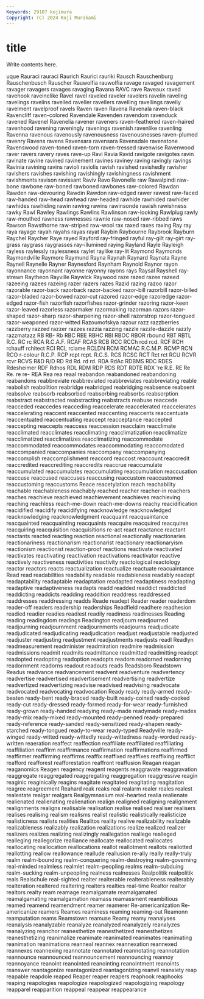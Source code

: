 ```yaml
---
Keywords: 29187 kojimura
Copyright: (C) 2024 Koji Murakami
---
```


# title

Write contents here.



uque Rauraci
rauraci Raurich Raurici rauriki Rausch Rauschenburg Rauschenbusch Rauscher Rauwolfia rauwolfia
ravage ravaged ravagement ravager ravagers ravages ravaging Ravana RAVC rave
Raveaux raved ravehook raveinelike Ravel ravel raveled raveler ravelers ravelin
raveling ravelings ravelins ravelled raveller ravellers ravelling ravellings ravelly ravelment
ravelproof ravels Raven raven Ravena Ravenala raven-black Ravencliff raven-colored Ravendale
Ravenden ravendom ravenduck ravened Ravenel Ravenelia ravener raveners raven-feathered raven-haired
ravenhood ravening raveningly ravenings ravenish ravenlike ravenling Ravenna ravenous ravenously
ravenousness ravenousnesses raven-plumed ravenry Ravens ravens Ravensara ravensara Ravensdale ravenstone
Ravenswood raven-toned raven-torn raven-tressed ravenwise Ravenwood raver ravers ravery raves
rave-up Ravi Ravia Ravid ravigote ravigotes ravin ravinate ravine ravined
ravinement ravines raviney raving ravingly ravings Ravinia ravining ravins ravioli
raviolis ravish ravished ravishedly ravisher ravishers ravishes ravishing ravishingly ravishingness
ravishment ravishments ravison ravissant Raviv Ravo Ravonelle raw Rawalpindi raw-bone
rawbone raw-boned rawboned rawbones raw-colored Rawdan Rawden raw-devouring Rawdin Rawdon
raw-edged rawer rawest raw-faced raw-handed raw-head rawhead raw-headed rawhide rawhided
rawhider rawhides rawhiding rawin rawing rawins rawinsonde rawish rawishness rawky
Rawl Rawley Rawlings Rawlins Rawlinson raw-looking Rawlplug rawly raw-mouthed rawness
rawnesses rawnie raw-nosed raw-ribbed raws Rawson Rawsthorne raw-striped raw-wool rax
raxed raxes raxing Ray ray raya rayage rayah rayahs rayas
rayat Raybin Raybourne Raybrook Rayburn Raychel Raycher Raye rayed Rayford
ray-fringed rayful ray-gilt ray-girt ray-grass raygrass raygrasses ray-illumined raying Rayland
Rayle Rayleigh rayless raylessly raylessness raylet raylike ray-lit Raymond Raymonds
Raymondville Raymore Raymund Rayna Raynah Raynard Raynata Rayne Raynell Raynelle
Rayner Raynesford Raynham Raynold Raynor rayon rayonnance rayonnant rayonne rayonny
rayons rays Raysal Rayshell ray-strewn Raytheon Rayville Raywick Raywood raze
razed razee razeed razeeing razees razeing razer razers razes Razid
razing razoo razor razorable razor-back razorback razor-backed razor-bill razorbill razor-billed
razor-bladed razor-bowed razor-cut razored razor-edge razoredge razor-edged razor-fish razorfish razorfishes
razor-grinder razoring razor-keen razor-leaved razorless razormaker razormaking razorman razors razor-shaped
razor-sharp razor-sharpening razor-shell razorstrop razor-tongued razor-weaponed razor-witted Razoumofskya razour razz
razzberries razzberry razzed razzer razzes razzia razzing razzle razzle-dazzle razzly
razzmatazz RB RB- Rb RBC RBE RBHC RBI RBOC RBOR
rbound RBT RBTL R.C. RC rc RCA R.C.A.F. RCAF RCAS
RCB RCC RCCh rcd rcd. RCF RCH rchauff rchitect RCI
RCL rclame RCLDN RCM RCMAC R.C.M.P. RCMP RCN RCO r-colour
R.C.P. RCP rcpt rcpt. R.C.S. RCS RCSC RCT Rct rct
RCU RCVR rcvr RCVS R&D R/D RD Rd Rd. rd
rd. RDA RdAc RDBMS RDC RDES Rdesheimer RDF Rdhos RDL
RDM RDP RDS RDT RDTE RDX 're R.E. RE Re
Re. re re- REA Rea rea reaal reabandon reabandoned reabandoning
reabandons reabbreviate reabbreviated reabbreviates reabbreviating reable reabolish reabolition reabridge reabridged
reabridging reabsence reabsent reabsolve reabsorb reabsorbed reabsorbing reabsorbs reabsorption reabstract
reabstracted reabstracting reabstracts reabuse reaccede reacceded reaccedes reacceding reaccelerate reaccelerated
reaccelerates reaccelerating reaccent reaccented reaccenting reaccents reaccentuate reaccentuated reaccentuating reaccept
reacceptance reaccepted reaccepting reaccepts reaccess reaccession reacclaim reacclimate reacclimated reacclimates
reacclimating reacclimatization reacclimatize reacclimatized reacclimatizes reacclimatizing reaccommodate reaccommodated reaccommodates reaccommodating
reaccomodated reaccompanied reaccompanies reaccompany reaccompanying reaccomplish reaccomplishment reaccord reaccost reaccount
reaccredit reaccredited reaccrediting reaccredits reaccrue reaccumulate reaccumulated reaccumulates reaccumulating reaccumulation
reaccusation reaccuse reaccused reaccuses reaccusing reaccustom reaccustomed reaccustoming reaccustoms Reace
reacetylation reach reachability reachable reachableness reachably reached reacher reacher-in reachers
reaches reachieve reachieved reachievement reachieves reachieving reaching reachless reach-me-down reach-me-downs
reachy reacidification reacidified reacidify reacidifying reacknowledge reacknowledged reacknowledging reacknowledgment reacquaint
reacquaintance reacquainted reacquainting reacquaints reacquire reacquired reacquires reacquiring reacquisition reacquisitions
re-act react reactance reactant reactants reacted reacting reaction reactional reactionally
reactionaries reactionariness reactionarism reactionarist reactionary reactionaryism reactionism reactionist reaction-proof reactions
reactivate reactivated reactivates reactivating reactivation reactivations reactivator reactive reactively reactiveness
reactivities reactivity reactological reactology reactor reactors reacts reactualization reactualize reactuate
reacuaintance Read read readabilities readability readable readableness readably readapt readaptability
readaptable readaptation readapted readaptiness readapting readaptive readaptiveness readapts readd readded
readdict readdicted readdicting readdicts readding readdition readdress readdressed readdresses readdressing
readds Reade readept Reader reader readerdom reader-off readers readership readerships
Readfield readhere readhesion readied readier readies readiest readily readiness readinesses
Reading reading readingdom readings Readington readjourn readjourned readjourning readjournment readjournments
readjourns readjudicate readjudicated readjudicating readjudication readjust readjustable readjusted readjuster readjusting
readjustment readjustments readjusts readl Readlyn readmeasurement readminister readmiration readmire readmission
readmissions readmit readmits readmittance readmitted readmitting readopt readopted readopting readoption
readopts readorn readorned readorning readornment readorns readout readouts reads Readsboro
Readstown Readus readvance readvancement readvent readventure readvertency readvertise readvertised readvertisement
readvertising readvertize readvertized readvertizing readvise readvised readvising readvocate readvocated readvocating
readvocation Ready ready ready-armed ready-beaten ready-bent ready-braced ready-built ready-coined ready-cooked
ready-cut ready-dressed ready-formed ready-for-wear ready-furnished ready-grown ready-handed readying ready-made readymade
ready-mades ready-mix ready-mixed ready-mounted ready-penned ready-prepared ready-reference ready-sanded ready-sensitized ready-shapen
ready-starched ready-tongued ready-to-wear ready-typed Readyville ready-winged ready-witted ready-wittedly ready-wittedness ready-worded
ready-written reaeration reaffect reaffection reaffiliate reaffiliated reaffiliating reaffiliation reaffirm reaffirmance
reaffirmation reaffirmations reaffirmed reaffirmer reaffirming reaffirms reaffix reaffixed reaffixes reaffixing
reafflict reafford reafforest reafforestation reaffront reaffusion Reagan reagan reaganomics Reagen
reagency reagent reagents reaggravate reaggravation reaggregate reaggregated reaggregating reaggregation reaggressive
reagin reaginic reaginically reagins reagitate reagitated reagitating reagitation reagree reagreement
Reahard reak reaks real realarm realer reales realest realestate realgar
realgars Realgymnasium real-hearted realia realienate realienated realienating realienation realign realigned
realigning realignment realignments realigns realisable realisation realise realised realiser realisers
realises realising realism realisms realist realistic realistically realisticize realisticness realists
realities Realitos reality realive realizability realizable realizableness realizably realization realizations
realize realized realizer realizers realizes realizing realizingly reallegation reallege realleged
realleging reallegorize realliance reallocate reallocated reallocates reallocating reallocation reallocations reallot
reallotment reallots reallotted reallotting reallow reallowance reallude reallusion re-ally really
really-truly realm realm-bounding realm-conquering realm-destroying realm-governing real-minded realmless realmlet realm-peopling
realms realm-subduing realm-sucking realm-unpeopling realness realnesses Realpolitik realpolitik reals Realschule
real-sighted realter realterable realterableness realterably realteration realtered realtering realters realties
real-time Realtor realtor realtors realty ream reamage reamalgamate reamalgamated reamalgamating
reamalgamation reamass reamassment reambitious reamed reamend reamendment reamer reamerer Re-americanization
Re-americanize reamers Reames reaminess reaming reaming-out Reamonn reamputation reams Reamstown
reamuse Reamy reamy reanalyses reanalysis reanalyzable reanalyze reanalyzed reanalyzely reanalyzes
reanalyzing reanchor reanesthetize reanesthetized reanesthetizes reanesthetizing reanimalize reanimate reanimated reanimates
reanimating reanimation reanimations reanneal reannex reannexation reannexed reannexes reannexing reannotate
reannotated reannotating reannotation reannounce reannounced reannouncement reannouncing reannoy reannoyance reanoint
reanointed reanointing reanointment reanoints reanswer reantagonize reantagonized reantagonizing reanvil reanxiety
reap reapable reapdole reaped Reaper reaper reapers reaphook reaphooks reaping
reapologies reapologize reapologized reapologizing reapology reapparel reapparition reappeal reappear reappearance
